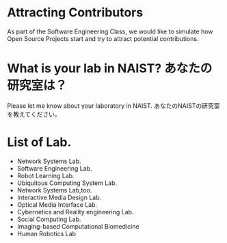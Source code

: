 # Attracting Contributors
As part of the Software Engineering Class, we would like to simulate how Open Source Projects start and try to attract potential contributions.

# What is your lab in NAIST? あなたの研究室は？
Please let me know about your laboratory in NAIST. あなたのNAISTの研究室を教えてください。

# List of Lab.
- Network Systems Lab.
- Software Engineering Lab.
- Robot Learning Lab.
- Ubiquitous Computing System Lab.
- Network Systems Lab,too.
- Interactive Media Design Lab.
- Optical Media Interface Lab.
- Cybernetics and Reality engineering Lab.
- Social Computing Lab.
- Imaging-based Computational Biomedicine
- Human Robotics Lab
